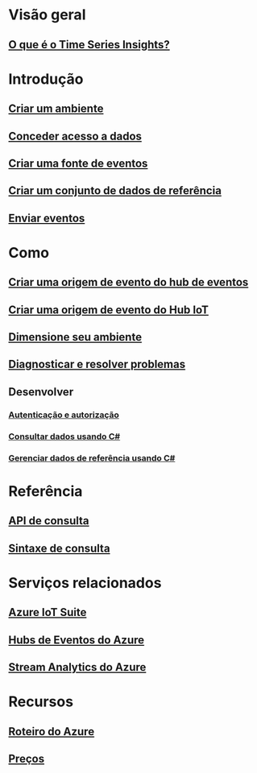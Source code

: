 # Visão geral
## [O que é o Time Series Insights?](time-series-insights-overview.md)

# Introdução
## [Criar um ambiente](time-series-insights-get-started.md)
## [Conceder acesso a dados](time-series-insights-data-access.md)
## [Criar uma fonte de eventos](time-series-insights-add-event-source.md)
## [Criar um conjunto de dados de referência](time-series-insights-add-reference-data-set.md)
## [Enviar eventos](time-series-insights-send-events.md)

# Como
## [Criar uma origem de evento do hub de eventos](time-series-insights-how-to-add-an-event-source-eventhub.md)
## [Criar uma origem de evento do Hub IoT](time-series-insights-how-to-add-an-event-source-iothub.md)
## [Dimensione seu ambiente](time-series-insights-how-to-scale-your-environment.md)
## [Diagnosticar e resolver problemas](time-series-insights-diagnose-and-solve-problems.md)
## Desenvolver
### [Autenticação e autorização](time-series-insights-authentication-and-authorization.md)
### [Consultar dados usando C#](time-series-insights-query-data-csharp.md)
### [Gerenciar dados de referência usando C#](time-series-insights-manage-reference-data-csharp.md)

# Referência
## [API de consulta](/rest/api/time-series-insights/time-series-insights-reference-queryapi)
## [Sintaxe de consulta](/rest/api/time-series-insights/time-series-insights-reference-query-syntax)

# Serviços relacionados
## [Azure IoT Suite](/azure/iot-suite/)
## [Hubs de Eventos do Azure](/azure/event-hubs/)
## [Stream Analytics do Azure](/azure/stream-analytics/)

# Recursos
## [Roteiro do Azure](https://azure.microsoft.com/roadmap/)
## [Preços](https://azure.microsoft.com/pricing/details/time-series-insights/)
